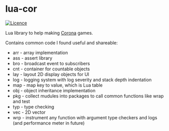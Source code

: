 
# lua-cor

[![Licence](http://img.shields.io/badge/Licence-MIT-brightgreen.svg)](LICENCE.txt)

Lua library to help making [Corona](https://coronalabs.com/) games.

Contains common code I found useful and shareable:

- arr - array implementation
- ass - assert library
- bro - broadcast event to subscribers
- cnt - container for countable objects
- lay - layout 2D display objects for UI
- log - logging system with log severity and stack depth indentation
- map - map key to value, which is Lua table
- obj - object inheritance implementation
- pkg - collect mudules into packages to call common functions like wrap and test
- typ - type checking
- vec - 2D vector
- wrp - instrument any function with argument type checkers and logs (and performance meter in future)
